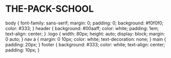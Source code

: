 # THE-PACK-SCHOOL

body { font-family: sans-serif; margin: 0; padding: 0; background: #f0f0f0; color: #333; }
header { background: #00aaff; color: white; padding: 1em; text-align: center; }
.logo { width: 80px; height: auto; display: block; margin: 0 auto; }
nav a { margin: 0 10px; color: white; text-decoration: none; }
main { padding: 20px; }
footer { background: #333; color: white; text-align: center; padding: 10px; }

